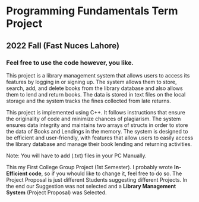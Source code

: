 # Programming Fundamentals Term Project
## 2022 Fall (Fast Nuces Lahore)
### Feel free to use the code however, you like.

This project is a library management system that allows users to access its features by logging in or signing up.
The system allows them to store, search, add, and delete books from the library database and also allows them to lend and return books.
The data is stored in text files on the local storage and the system tracks the fines collected from late returns.

This project is implemented using C++. 
It follows instructions that ensure the originality of code and minimize chances of plagiarism. 
The system ensures data integrity and maintains two arrays of structs in order to store the data of Books and Lendings in the memory. 
The system is designed to be efficient and user-friendly, with features that allow users to easily access the library database and manage their book lending and returning activities.

Note: You will have to add (.txt) files in your PC Manually.

This my First College Group Project (1st Semester). 
I probably wrote **In-Efficient code**, so if you whould like to change it, feel free to do so.
The Project Proposal is just different Students suggesting different Projects. 
In the end our Suggestion was not selected and a **Library Management System** (Project Proposal) was Selected.
